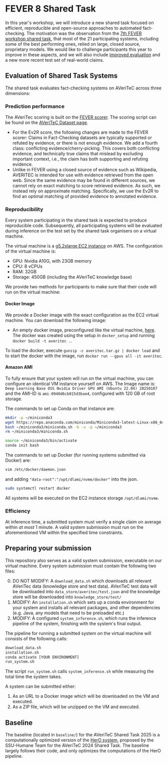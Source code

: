 # FEVER 8 Shared Task

In this year's workshop, we will introduce a new shared task focused on efficient, reproducible and open-source approaches to automated fact-checking. The motivation was the observation from the [7th FEVER workshop shared task](https://fever.ai/2024/task.html), that most of the 21 participating systems, including some of the best performing ones, relied on large, closed source, proprietary models. We would like to challenge participants this year to improve in these aspects, and we will also include [improved evaluation](https://arxiv.org/abs/2411.05375) and a new more recent test set of real-world claims.


## Evaluation of Shared Task Systems

The shared task evaluates fact-checking systems on AVeriTeC across three dimensions:

### Prediction performance
The AVeriTec scoring is built on the [FEVER scorer](https://github.com/sheffieldnlp/fever-scorer). The scoring script can be found on the [AVeriTeC Dataset page](https://fever.ai/dataset/averitec.html).

- For the Ev2R score, the following changes are made to the FEVER scorer:
Claims in Fact-Checking datasets are typically supported or refuted by evidence, or there is not enough evidence. We add a fourth class: conflicting evidence/cherry-picking. This covers both conflicting evidence, and technically true claims that mislead by excluding important context, i.e., the claim has both supporting and refuting evidence.
- Unlike in FEVER using a closed source of evidence such as Wikipedia, AVERITEC is intended for use with evidence retrieved from the open web. Since the same evidence may be found in different sources, we cannot rely on exact matching to score retrieved evidence. As such, we instead rely on approximate matching. Specifically, we use the Ev2R to find an optimal matching of provided evidence to annotated evidence.


### Reproducibility

Every system participating in the shared task is expected to produce reproducible code. Subsequently, all participating systems will be evaluated during inference on the test set by the shared task organisers on a virtual machine. 

The virtual machine is a [g5.2xlarge EC2 instance](https://aws.amazon.com/de/ec2/instance-types/g5/) on AWS. The configuration of the virtual machine is:
- GPU: Nvidia A10G, with 23GB memory
- CPU: 8 vCPUs
- RAM: 32GB
- Storage: 450GB (including the AVeriTeC knowledge base)


 We provide two methods for participants to make sure that their code will run on the virtual machine:

 #### Docker Image

 We provide a Docker image with the exact configuration as the EC2 virtual machine. You can download the following image:
 - An empty docker image, preconfigured like the virtual machine, [here](https://drive.google.com/file/d/1-AiMrgjWUmcSPFehCF7wI13HJerT3MlO/view?usp=sharing). The docker was created using the setup in `docker_setup` and running `docker build -t averitec .`.

 To load the docker, execute `gunzip -c averitec.tar.gz | docker load` and to start the docker with the image, run `docker run --gpus all -it averitec`.


 #### Amazon AMI

To fully ensure that your system will run on the virtual machine, you can configure an identical VM instance yourself on AWS. The Image name is: `Deep Learning Base OSS Nvidia Driver GPU AMI (Ubuntu 22.04) 20250107` and the AMI-ID is `ami-0940d6cb015d3bae4`, configured with 120 GB of root storage. 

The commands to set up Conda on that instance are:

```bash
mkdir -p ~/miniconda3
wget https://repo.anaconda.com/miniconda/Miniconda3-latest-Linux-x86_64.sh -O ~/miniconda3/miniconda.sh
bash ~/miniconda3/miniconda.sh -b -u -p ~/miniconda3
rm ~/miniconda3/miniconda.sh

source ~/miniconda3/bin/activate
conda init bash
```

The commands to set up Docker (for running systems submitted via Docker) are:

```bash
vim /etc/docker/daemon.json
```

and adding `"data-root":"/opt/dlami/nvme/docker"` into the json.

```bash
sudo systemctl restart docker
```

All systems will be executed on the EC2 instance storage `/opt/dlami/nvme`.


### Efficiency

At inference time, a submitted system must verify a single claim on average within *at most* 1 minute. A valid system submission must run on the aforementioned VM within the specified time constraints.


## Preparing your submission
This repository also serves as a valid system submission, executable on our virtual machine. Every system submission must contain the following two files:

0. DO NOT MODIFY: A `download_data.sh` which downloads all relevant AVeriTec data (knowledge store and test data). AVeriTeC test data will be downloaded into `data_store/averitec/test.json` and the knowledge store will be downloaded into `knowledge_store/test/`
1. MODIFY: An `installation.sh` which sets up a conda environment for your system and installs all relevant packages, and other dependencies (e.g. Java, any models that need to be preloaded etc.)
2. MODIFY: A configured `system_inference.sh`, which runs the inference pipeline of the system, finishing with the system's final output. 

The pipeline for running a submitted system on the virtual machine will consists of the following calls:

```bash
download_data.sh
installation.sh
conda activate [YOUR ENVIRONMENT]
run_system.sh
```

The script `run_system.sh` calls `system_inference.sh` while measuring the total time the system takes.

A system can be submitted either:

1. As an URL to a Docker image which will be downloaded on the VM and executed.
2. As a ZIP file, which will be unzipped on the VM and executed.


## Baseline 

The baseline (located in `baseline/`) for the AVeriTeC Shared Task 2025 is a computationally optimized version of the [HerO system](https://github.com/ssu-humane/HerO), proposed by the SSU-Humane Team for the AVeriTeC 2024 Shared Task. The baseline largely follows their code, and only optimizes the computations of the HerO pipeline.

